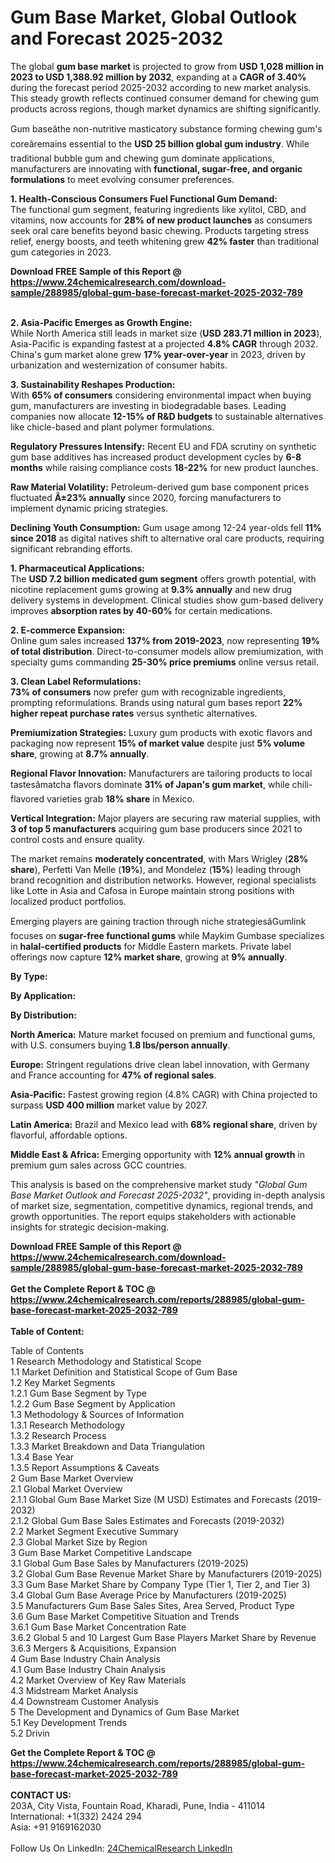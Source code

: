 <h1>Gum Base Market, Global Outlook and Forecast 2025-2032</h1><p>The global <strong>gum base market</strong> is projected to grow from <strong>USD 1,028 million in 2023 to USD 1,388.92 million by 2032</strong>, expanding at a <strong>CAGR of 3.40%</strong> during the forecast period 2025-2032 according to new market analysis. This steady growth reflects continued consumer demand for chewing gum products across regions, though market dynamics are shifting significantly.</p><p>Gum baseâthe non-nutritive masticatory substance forming chewing gum's coreâremains essential to the <strong>USD 25 billion global gum industry</strong>. While traditional bubble gum and chewing gum dominate applications, manufacturers are innovating with <strong>functional, sugar-free, and organic formulations</strong> to meet evolving consumer preferences.</p><p><strong>1. Health-Conscious Consumers Fuel Functional Gum Demand:</strong><br>
The functional gum segment, featuring ingredients like xylitol, CBD, and vitamins, now accounts for <strong>28% of new product launches</strong> as consumers seek oral care benefits beyond basic chewing. Products targeting stress relief, energy boosts, and teeth whitening grew <strong>42% faster</strong> than traditional gum categories in 2023.</p><div><b>Download FREE Sample of this Report @ 
            <a href="https://www.24chemicalresearch.com/download-sample/288985/global-gum-base-forecast-market-2025-2032-789">
            https://www.24chemicalresearch.com/download-sample/288985/global-gum-base-forecast-market-2025-2032-789</a></b></div><br><p><strong>2. Asia-Pacific Emerges as Growth Engine:</strong><br>
While North America still leads in market size (<strong>USD 283.71 million in 2023</strong>), Asia-Pacific is expanding fastest at a projected <strong>4.8% CAGR</strong> through 2032. China's gum market alone grew <strong>17% year-over-year</strong> in 2023, driven by urbanization and westernization of consumer habits.</p><p><strong>3. Sustainability Reshapes Production:</strong><br>
With <strong>65% of consumers</strong> considering environmental impact when buying gum, manufacturers are investing in biodegradable bases. Leading companies now allocate <strong>12-15% of R&amp;D budgets</strong> to sustainable alternatives like chicle-based and plant polymer formulations.</p><p><strong>Regulatory Pressures Intensify:</strong> Recent EU and FDA scrutiny on synthetic gum base additives has increased product development cycles by <strong>6-8 months</strong> while raising compliance costs <strong>18-22%</strong> for new product launches.</p><p><strong>Raw Material Volatility:</strong> Petroleum-derived gum base component prices fluctuated <strong>Â±23% annually</strong> since 2020, forcing manufacturers to implement dynamic pricing strategies.</p><p><strong>Declining Youth Consumption:</strong> Gum usage among 12-24 year-olds fell <strong>11% since 2018</strong> as digital natives shift to alternative oral care products, requiring significant rebranding efforts.</p><p><strong>1. Pharmaceutical Applications:</strong><br>
The <strong>USD 7.2 billion medicated gum segment</strong> offers growth potential, with nicotine replacement gums growing at <strong>9.3% annually</strong> and new drug delivery systems in development. Clinical studies show gum-based delivery improves <strong>absorption rates by 40-60%</strong> for certain medications.</p><p><strong>2. E-commerce Expansion:</strong><br>
Online gum sales increased <strong>137% from 2019-2023</strong>, now representing <strong>19% of total distribution</strong>. Direct-to-consumer models allow premiumization, with specialty gums commanding <strong>25-30% price premiums</strong> online versus retail.</p><p><strong>3. Clean Label Reformulations:</strong><br>
<strong>73% of consumers</strong> now prefer gum with recognizable ingredients, prompting reformulations. Brands using natural gum bases report <strong>22% higher repeat purchase rates</strong> versus synthetic alternatives.</p><p><strong>Premiumization Strategies:</strong> Luxury gum products with exotic flavors and packaging now represent <strong>15% of market value</strong> despite just <strong>5% volume share</strong>, growing at <strong>8.7% annually</strong>.</p><p><strong>Regional Flavor Innovation:</strong> Manufacturers are tailoring products to local tastesâmatcha flavors dominate <strong>31% of Japan's gum market</strong>, while chili-flavored varieties grab <strong>18% share</strong> in Mexico.</p><p><strong>Vertical Integration:</strong> Major players are securing raw material supplies, with <strong>3 of top 5 manufacturers</strong> acquiring gum base producers since 2021 to control costs and ensure quality.</p><p>The market remains <strong>moderately concentrated</strong>, with Mars Wrigley (<strong>28% share</strong>), Perfetti Van Melle (<strong>19%</strong>), and Mondelez (<strong>15%</strong>) leading through brand recognition and distribution networks. However, regional specialists like Lotte in Asia and Cafosa in Europe maintain strong positions with localized product portfolios.</p><p>Emerging players are gaining traction through niche strategiesâGumlink focuses on <strong>sugar-free functional gums</strong> while Maykim Gumbase specializes in <strong>halal-certified products</strong> for Middle Eastern markets. Private label offerings now capture <strong>12% market share</strong>, growing at <strong>9% annually</strong>.</p><p><strong>By Type:</strong></p><p><strong>By Application:</strong></p><p><strong>By Distribution:</strong></p><p><strong>North America:</strong> Mature market focused on premium and functional gums, with U.S. consumers buying <strong>1.8 lbs/person annually</strong>.</p><p><strong>Europe:</strong> Stringent regulations drive clean label innovation, with Germany and France accounting for <strong>47% of regional sales</strong>.</p><p><strong>Asia-Pacific:</strong> Fastest growing region (4.8% CAGR) with China projected to surpass <strong>USD 400 million</strong> market value by 2027.</p><p><strong>Latin America:</strong> Brazil and Mexico lead with <strong>68% regional share</strong>, driven by flavorful, affordable options.</p><p><strong>Middle East &amp; Africa:</strong> Emerging opportunity with <strong>12% annual growth</strong> in premium gum sales across GCC countries.</p><p>This analysis is based on the comprehensive market study <em>"Global Gum Base Market Outlook and Forecast 2025-2032"</em>, providing in-depth analysis of market size, segmentation, competitive dynamics, regional trends, and growth opportunities. The report equips stakeholders with actionable insights for strategic decision-making.</p><div><b>Download FREE Sample of this Report @ 
            <a href="https://www.24chemicalresearch.com/download-sample/288985/global-gum-base-forecast-market-2025-2032-789">
            https://www.24chemicalresearch.com/download-sample/288985/global-gum-base-forecast-market-2025-2032-789</a></b></div><br><div><b>Get the Complete Report & TOC @ 
            <a href="https://www.24chemicalresearch.com/reports/288985/global-gum-base-forecast-market-2025-2032-789">
            https://www.24chemicalresearch.com/reports/288985/global-gum-base-forecast-market-2025-2032-789</a></b></div><br>
            <b>Table of Content:</b><p>Table of Contents<br />
1 Research Methodology and Statistical Scope<br />
1.1 Market Definition and Statistical Scope of Gum Base<br />
1.2 Key Market Segments<br />
1.2.1 Gum Base Segment by Type<br />
1.2.2 Gum Base Segment by Application<br />
1.3 Methodology & Sources of Information<br />
1.3.1 Research Methodology<br />
1.3.2 Research Process<br />
1.3.3 Market Breakdown and Data Triangulation<br />
1.3.4 Base Year<br />
1.3.5 Report Assumptions & Caveats<br />
2 Gum Base Market Overview<br />
2.1 Global Market Overview<br />
2.1.1 Global Gum Base Market Size (M USD) Estimates and Forecasts (2019-2032)<br />
2.1.2 Global Gum Base Sales Estimates and Forecasts (2019-2032)<br />
2.2 Market Segment Executive Summary<br />
2.3 Global Market Size by Region<br />
3 Gum Base Market Competitive Landscape<br />
3.1 Global Gum Base Sales by Manufacturers (2019-2025)<br />
3.2 Global Gum Base Revenue Market Share by Manufacturers (2019-2025)<br />
3.3 Gum Base Market Share by Company Type (Tier 1, Tier 2, and Tier 3)<br />
3.4 Global Gum Base Average Price by Manufacturers (2019-2025)<br />
3.5 Manufacturers Gum Base Sales Sites, Area Served, Product Type<br />
3.6 Gum Base Market Competitive Situation and Trends<br />
3.6.1 Gum Base Market Concentration Rate<br />
3.6.2 Global 5 and 10 Largest Gum Base Players Market Share by Revenue<br />
3.6.3 Mergers & Acquisitions, Expansion<br />
4 Gum Base Industry Chain Analysis<br />
4.1 Gum Base Industry Chain Analysis<br />
4.2 Market Overview of Key Raw Materials<br />
4.3 Midstream Market Analysis<br />
4.4 Downstream Customer Analysis<br />
5 The Development and Dynamics of Gum Base Market <br />
5.1 Key Development Trends<br />
5.2 Drivin</p><div><b>Get the Complete Report & TOC @ 
            <a href="https://www.24chemicalresearch.com/reports/288985/global-gum-base-forecast-market-2025-2032-789">
            https://www.24chemicalresearch.com/reports/288985/global-gum-base-forecast-market-2025-2032-789</a></b></div><br><b>CONTACT US:</b><br>
            203A, City Vista, Fountain Road, Kharadi, Pune, India - 411014<br>
            International: +1(332) 2424 294<br>
            Asia: +91 9169162030 <br><br>
            Follow Us On LinkedIn: <a href="https://www.linkedin.com/company/24chemicalresearch/">24ChemicalResearch LinkedIn</a>